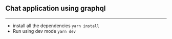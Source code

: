 ## Chat application using graphql

---

- install all the dependencies
  `yarn install`
- Run using dev mode
  `yarn dev`

